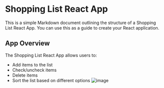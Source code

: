 # Shopping List React App

This is a simple Markdown document outlining the structure of a Shopping List React App. You can use this as a guide to create your React application.

## App Overview

The Shopping List React App allows users to:

- Add items to the list
- Check/uncheck items
- Delete items
- Sort the list based on different options
![image](https://github.com/KayZou/ShoppingList-w8-React/assets/82322986/5a9366a9-dae8-4948-805c-1c1a0905c2ee)
